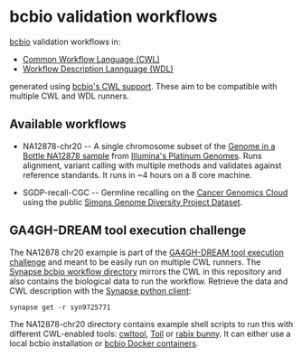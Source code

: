 # bcbio validation workflows

[bcbio](http://bcb.io) validation workflows in:


- [Common Workflow Language (CWL)](http://www.commonwl.org/)
- [Workflow Description Lannguage (WDL)](https://software.broadinstitute.org/wdl/)

generated using [bcbio's CWL support](http://bcbio-nextgen.readthedocs.io/en/latest/contents/cwl.html).
These aim to be compatible with multiple CWL and WDL runners.

## Available workflows

- NA12878-chr20 -- A single chromosome subset of the
  [Genome in a Bottle NA12878 sample](http://jimb.stanford.edu/giab) from
  [Illumina's Platinum Genomes](https://www.illumina.com/platinumgenomes.html).
  Runs alignment, variant calling with multiple methods and validates against
  reference standards. It runs in ~4 hours on a 8 core machine.

- SGDP-recall-CGC -- Germline recalling on the
  [Cancer Genomics Cloud](http://www.cancergenomicscloud.org/) using the public
  [Simons Genome Diversity Project Dataset](https://www.simonsfoundation.org/life-sciences/simons-genome-diversity-project-dataset/).

## GA4GH-DREAM tool execution challenge

The NA12878 chr20 example is part of the
[GA4GH-DREAM tool execution challenge](https://www.synapse.org/#!Synapse:syn8507134/wiki/416001)
and meant to be easily run on multiple CWL runners. The
[Synapse bcbio workflow directory](https://www.synapse.org/#!Synapse:syn9725771)
mirrors the CWL in this repository and also contains the biological data to run
the workflow. Retrieve the data and CWL description with the
[Synapse python client](https://github.com/Sage-Bionetworks/synapsePythonClient#installation):

    synapse get -r syn9725771

The NA12878-chr20 directory contains example shell scripts to run this with
different CWL-enabled tools:
[cwltool](https://github.com/common-workflow-language/cwltool),
[Toil](https://github.com/BD2KGenomics/toil) or
[rabix bunny](https://github.com/rabix/bunny). It can either use a local bcbio
installation or
[bcbio Docker containers](https://github.com/bcbio/bcbio_docker).
